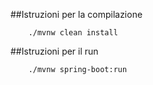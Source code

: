 
##Istruzioni per la compilazione
```
    ./mvnw clean install
```

##Istruzioni per il run
```
    ./mvnw spring-boot:run
```
